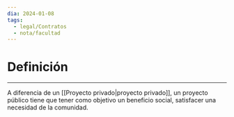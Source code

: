 ```yaml
---
dia: 2024-01-08
tags:
  - legal/Contratos
  - nota/facultad
---
```

# Definición
---
A diferencia de un [[Proyecto privado|proyecto privado]], un proyecto público tiene que tener como objetivo un beneficio social, satisfacer una necesidad de la comunidad.